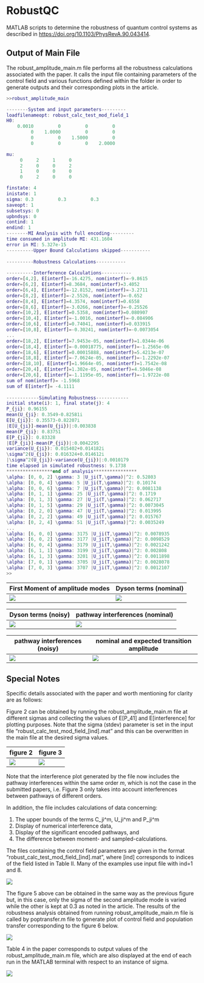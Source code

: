# RobustQC
MATLAB scripts to determine the robustness of quantum control systems as described in https://doi.org/10.1103/PhysRevA.90.043414. 

## Output of Main File
The robust_amplitude_main.m file performs all the robustness calculations associated with the paper. It calls the input file containing parameters of the control field and various functions defined within the folder in order to generate outputs and their corresponding plots in the article.

```matlab
>>robust_amplitude_main

--------System and input parameters---------
loadfilenameopt: robust_calc_test_mod_field_1
H0:
    0.0010         0         0         0
         0    1.0000         0         0
         0         0    1.5000         0
         0         0         0    2.0000

mu:
     0     2     1     0
     2     0     0     2
     1     0     0     0
     0     2     0     0

finstate: 4
inistate: 1
sigma: 0.3         0.3         0.3
saveopt: 1
subsetsys: 0
upbndsys: 0
contind: 1
endind: 1
--------MI Analysis with full encoding---------
time consumed in amplitude MI: 431.1604
error in MI: 5.327e-15
----------Upper Bound Calculations skipped-----------
 
----------Robustness Calculations-----------
 
----------Interference Calculations-----------
order=[4,2], E[interf]=-16.4275, nom(interf)=-9.8615
order=[6,2], E[interf]=8.3684, nom(interf)=3.4052
order=[6,4], E[interf]=-12.8152, nom(interf)=-3.2711
order=[8,2], E[interf]=-2.5526, nom(interf)=-0.652
order=[8,4], E[interf]=4.3574, nom(interf)=0.6558
order=[8,6], E[interf]=-3.0266, nom(interf)=-0.25526
order=[10,2], E[interf]=0.5358, nom(interf)=0.080907
order=[10,4], E[interf]=-1.0016, nom(interf)=-0.084906
order=[10,6], E[interf]=0.74041, nom(interf)=0.033915
order=[10,8], E[interf]=-0.30241, nom(interf)=-0.0073054
...
order=[18,2], E[interf]=7.9453e-05, nom(interf)=1.0344e-06
order=[18,4], E[interf]=-0.00018775, nom(interf)=-1.2565e-06
order=[18,6], E[interf]=0.00015888, nom(interf)=5.4213e-07
order=[18,8], E[interf]=-7.0624e-05, nom(interf)=-1.2292e-07
order=[18,10], E[interf]=1.9664e-05, nom(interf)=1.7542e-08
order=[20,4], E[interf]=1.302e-05, nom(interf)=4.5046e-08
order=[20,6], E[interf]=-1.1195e-05, nom(interf)=-1.9722e-08
sum of nom(interf)= -1.5968
sum of E[interf]= -4.1111
 
------------Simulating Robustness------------
initial state(i): 1, final state(j): 4
P_{ji}: 0.96155
mean(U_{ji}: 0.3549-0.82581i
E[U_{ji}]: 0.35573-0.82207i
|E[U_{ji}]-mean(U_{ji})|:0.003838
mean(P_{ji}: 0.83751
E[P_{ji}]: 0.83328
|E[P_{ji}]-mean(P_{ji})|:0.0042295
variance(U_{ji}): 0.015402+0.014182i
\sigma^2(U_{ji}): 0.016324+0.014612i
|\sigma^2(U_{ji})-variance(U_{ji})|:0.0010179
time elapsed in simulated robustness: 9.1738
*****************end of analysis****************
\alpha: [0, 0, 2] \gamma: 3 |U_ji(T,\gamma)|^2: 0.52803
\alpha: [0, 0, 4] \gamma: 5 |U_ji(T,\gamma)|^2: 0.10174
\alpha: [0, 0, 6] \gamma: 7 |U_ji(T,\gamma)|^2: 0.0081138
\alpha: [0, 1, 1] \gamma: 25 |U_ji(T,\gamma)|^2: 0.1719
\alpha: [0, 1, 3] \gamma: 27 |U_ji(T,\gamma)|^2: 0.062717
\alpha: [0, 1, 5] \gamma: 29 |U_ji(T,\gamma)|^2: 0.0073045
\alpha: [0, 2, 0] \gamma: 47 |U_ji(T,\gamma)|^2: 0.013995
\alpha: [0, 2, 2] \gamma: 49 |U_ji(T,\gamma)|^2: 0.015767
\alpha: [0, 2, 4] \gamma: 51 |U_ji(T,\gamma)|^2: 0.0035249
...
\alpha: [6, 0, 0] \gamma: 3175 |U_ji(T,\gamma)|^2: 0.0078935
\alpha: [6, 0, 2] \gamma: 3177 |U_ji(T,\gamma)|^2: 0.0098529
\alpha: [6, 0, 4] \gamma: 3179 |U_ji(T,\gamma)|^2: 0.0021242
\alpha: [6, 1, 1] \gamma: 3199 |U_ji(T,\gamma)|^2: 0.002808
\alpha: [6, 1, 3] \gamma: 3201 |U_ji(T,\gamma)|^2: 0.0011898
\alpha: [7, 0, 1] \gamma: 3705 |U_ji(T,\gamma)|^2: 0.0028078
\alpha: [7, 0, 3] \gamma: 3707 |U_ji(T,\gamma)|^2: 0.0012107
>> 
```
| First Moment of amplitude modes | Dyson terms (nominal)|
|---------|---------|
|![](Images/output_fig1.png)|![](Images/output_fig2.png)|

| Dyson terms (noisy)| pathway interferences (nominal)|
|---------|---------|
|![](Images/output_fig3.png)|![](Images/output_fig4.png)|

| pathway interferences (noisy)| nominal and expected transition amplitude| 
|---------|---------|
|![](Images/output_fig5.png)|![](Images/output_fig6.png)|

## Special Notes
Specific details associated with the paper and worth mentioning for clarity are as follows:

Figure 2 can be obtained by running the robust_amplitude_main.m file at different sigmas and collecting the values of E[P_41] and E[interference] for plotting purposes. Note that the sigma (stdev) parameter is set in the input file “robust_calc_test_mod_field_[ind].mat” and this can be overwritten in the main file at the desired sigma values.

| figure 2| figure 3|
|---------|---------|
|![](Images/robust_calc_test_mod_diffields_Pji_and_interf.jpg)|![](Images/robust_calc_test_mod_field_1_interfnom_vs_interfexp.jpg)|

Note that the interference plot generated by the file now includes the pathway interferences within the same order $m$, which is not the case in the submitted papers, i.e. Figure 3 only takes into account interferences between pathways of different orders.

In addition, the file includes calculations of data concerning:

1. The upper bounds of the terms C_ji^m, U_ji^m and P_ji^m
2. Display of numerical interference data,
3. Display of the significant encoded pathways, and 
4. The difference between moment- and sampled-calculations.

The files containing the control field parameters are given in the format “robust_calc_test_mod_field_[ind].mat”, where [ind] corresponds to indices of the field listed in Table II. Many of the examples use input file with ind=1 and 8.

![](Images/robust_calc_test_mod_diffields_nonunisigma_pjiexp_interfexp.jpg)

The figure 5 above can be obtained in the same way as the previous figure but, in this case, only the sigma of the second amplitude mode is varied while the other is kept at 0.3 as noted in the article. The results of the robustness analysis obtained from running robust_amplitude_main.m file is called by poptransfer.m file to generate plot of control field and population transfer corresponding to the figure 6 below.

![](Images/Robust_calc_test_mod_field_1_vs_8_field_poptranfer_sigma0pt675.jpg)

Table 4 in the paper corresponds to output values of the robust_amplitude_main.m file, which are also displayed at the end of each run in the MATLAB terminal with respect to an instance of sigma.

![](Images/Table4.png)
